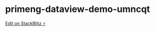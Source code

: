 # primeng-dataview-demo-umncqt

[Edit on StackBlitz ⚡️](https://stackblitz.com/edit/primeng-dataview-demo-umncqt)